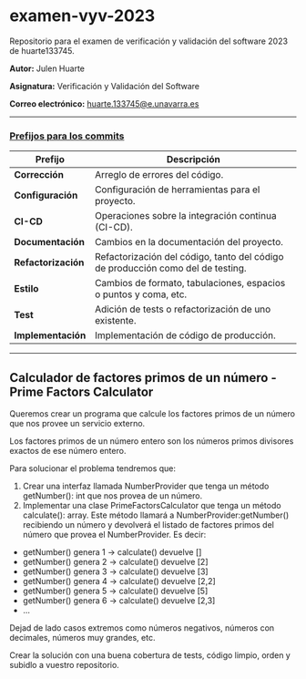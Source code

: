 # examen-vyv-2023
Repositorio para el examen de verificación y validación del software 2023 de huarte133745.

**Autor:** Julen Huarte

**Asignatura:** Verificación y Validación del Software

**Correo electrónico:** huarte.133745@e.unavarra.es

---

### [Prefijos para los commits](https://midu.dev/buenas-practicas-escribir-commits-git/)

| Prefijo                 | Descripción                                                                     |
|-------------------------|---------------------------------------------------------------------------------|
| **Corrección** 	        | Arreglo de errores del código.                                                  |
| **Configuración**    		 | Configuración de herramientas para el proyecto.                                 |
| **CI-CD**	              | Operaciones sobre la integración continua (CI-CD).                              |
| **Documentación**		     | Cambios en la documentación del proyecto.                                       |
| **Refactorización**	    | Refactorización del código, tanto del código de producción como del de testing. |
| **Estilo**	             | Cambios de formato, tabulaciones, espacios o puntos y coma, etc.                |
| **Test**	               | Adición de tests o refactorización de uno existente.                            |
| **Implementación**	     | Implementación de código de producción.                                         |

---

## Calculador de factores primos de un número - Prime Factors Calculator

Queremos crear un programa que calcule los factores primos de un número que nos provee un servicio externo.

Los factores primos de un número entero son los números primos divisores exactos de ese número entero.

Para solucionar el problema tendremos que:

1. Crear una interfaz llamada NumberProvider que tenga un método getNumber(): int que nos provea de un número.
2. Implementar una clase PrimeFactorsCalculator que tenga un método calculate(): array.
Este método llamará a NumberProvider:getNumber() recibiendo un número y devolverá el listado de factores primos del número que provea el NumberProvider. Es decir:
- getNumber() genera 1 -> calculate() devuelve []
- getNumber() genera 2 -> calculate() devuelve [2]
- getNumber() genera 3 -> calculate() devuelve [3]
- getNumber() genera 4 -> calculate() devuelve [2,2]
- getNumber() genera 5 -> calculate() devuelve [5]
- getNumber() genera 6 -> calculate() devuelve [2,3]
- ...

Dejad de lado casos extremos como números negativos, números con decimales, números muy grandes, etc.

Crear la solución con una buena cobertura de tests, código limpio, orden y subidlo a vuestro repositorio.
